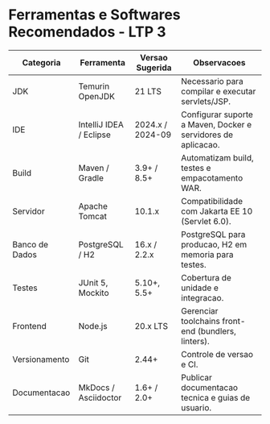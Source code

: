 # Ferramentas e Softwares Recomendados - LTP 3

| Categoria | Ferramenta | Versao Sugerida | Observacoes |
|-----------|------------|-----------------|-------------|
| JDK | Temurin OpenJDK | 21 LTS | Necessario para compilar e executar servlets/JSP. |
| IDE | IntelliJ IDEA / Eclipse | 2024.x / 2024-09 | Configurar suporte a Maven, Docker e servidores de aplicacao. |
| Build | Maven / Gradle | 3.9+ / 8.5+ | Automatizam build, testes e empacotamento WAR. |
| Servidor | Apache Tomcat | 10.1.x | Compatibilidade com Jakarta EE 10 (Servlet 6.0). |
| Banco de Dados | PostgreSQL / H2 | 16.x / 2.2.x | PostgreSQL para producao, H2 em memoria para testes. |
| Testes | JUnit 5, Mockito | 5.10+, 5.5+ | Cobertura de unidade e integracao. |
| Frontend | Node.js | 20.x LTS | Gerenciar toolchains front-end (bundlers, linters). |
| Versionamento | Git | 2.44+ | Controle de versao e CI. |
| Documentacao | MkDocs / Asciidoctor | 1.6+ / 2.0+ | Publicar documentacao tecnica e guias de usuario. |
